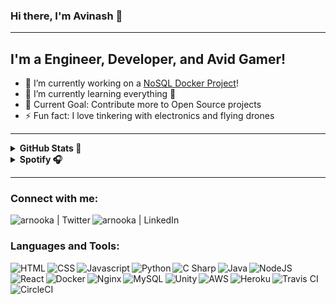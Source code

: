 ### Hi there, I'm Avinash 👋

---
## I'm a Engineer, Developer, and Avid Gamer!

- 🔭 I’m currently working on a [NoSQL Docker Project][project]!
- 🌱 I’m currently learning everything 🤣
- 🥅 Current Goal: Contribute more to Open Source projects
- ⚡ Fun fact: I love tinkering with electronics and flying drones
<!-- - 👯 I’m looking to collaborate with other DIY enthusiasts -->

---
<details>
    <summary><b> GitHub Stats 🔨 </b></summary>
<p align="center"><img width="450px" alt="arnooka's Github Stats" src="https://github-readme-stats.vercel.app/api/top-langs/?username=anuraghazra&layout=compact" /></p>
<!-- <img align="left" alt="arnooka's Github Stats" src="https://github-readme-stats-f3ur100pt.vercel.app/api?username=arnooka&&show_icons=false&count_private=true&hide_rank=true" /> -->
</details>

<details>
    <summary><b> Spotify 🎧 </b></summary>
<p align="center"><a href="https://open.spotify.com/user/nookavish"><img width="450px" alt="Spotify Now Playing" src="https://spotify-github-profile.vercel.app/api/view?uid=nookavish&cover_image=true" /></a></p>
</details>

---
### Connect with me:
[<img align="left" alt="arnooka | Twitter" src="https://img.shields.io/badge/twitter-%231DA1F2.svg?&style=for-the-badge&logo=twitter&logoColor=white" />][twitter]
[<img align="left" alt="arnooka | LinkedIn" src="https://img.shields.io/badge/linkedin-%230077B5.svg?&style=for-the-badge&logo=linkedin&logoColor=white" />][linkedin]

<br />

### Languages and Tools:

<img align="left" alt="HTML" src="https://img.shields.io/badge/html5%20-%23E34F26.svg?&style=for-the-badge&logo=html5&logoColor=white" />
<img align="left" alt="CSS" src="https://img.shields.io/badge/css3%20-%231572B6.svg?&style=for-the-badge&logo=css3&logoColor=white" />
<img align="left" alt="Javascript" src="https://img.shields.io/badge/javascript%20-%23323330.svg?&style=for-the-badge&logo=javascript&logoColor=%23F7DF1E" />
<img align="left" alt="Python" src="https://img.shields.io/badge/python%20-%2314354C.svg?&style=for-the-badge&logo=python&logoColor=white" />
<img align="left" alt="C Sharp" src="https://img.shields.io/badge/c%23%20-%23239120.svg?&style=for-the-badge&logo=c-sharp&logoColor=white" />
<img align="left" alt="Java" src="https://img.shields.io/badge/java-%23ED8B00.svg?&style=for-the-badge&logo=java&logoColor=white" />
<img align="left" alt="NodeJS" src="https://img.shields.io/badge/node.js%20-%2343853D.svg?&style=for-the-badge&logo=node.js&logoColor=white" />
<img align="left" alt="React" src="https://img.shields.io/badge/react%20-%2320232a.svg?&style=for-the-badge&logo=react&logoColor=%2361DAFB" />
<img align="left" alt="Docker" src="https://img.shields.io/badge/docker%20-%230db7ed.svg?&style=for-the-badge&logo=docker&logoColor=white" />
<img align="left" alt="Nginx" src="https://img.shields.io/badge/nginx%20-%23009639.svg?&style=for-the-badge&logo=nginx&logoColor=white" />
<img align="left" alt="MySQL" src="https://img.shields.io/badge/mysql-%2300f.svg?&style=for-the-badge&logo=mysql&logoColor=white" />
<img align="left" alt="Unity" src="https://img.shields.io/badge/unity%20-%23000000.svg?&style=for-the-badge&logo=unity&logoColor=white" />
<img align="left" alt="AWS" src="https://img.shields.io/badge/AWS%20-%23FF9900.svg?&style=for-the-badge&logo=amazon-aws&logoColor=white" />
<img align="left" alt="Heroku" src="https://img.shields.io/badge/heroku%20-%23430098.svg?&style=for-the-badge&logo=heroku&logoColor=white" />
<img align="left" alt="Travis CI" src="https://img.shields.io/badge/travisci%20-%232B2F33.svg?&style=for-the-badge&logo=travis&logoColor=white" />
<img align="left" alt="CircleCI" src="https://img.shields.io/badge/CIRCLECI%20-%23161616.svg?&style=for-the-badge&logo=circleci&logoColor=white" />



[project]: https://github.com/arnooka/elasticsearch
[twitter]: https://twitter.com/AvinashNooka
[linkedin]: https://www.linkedin.com/in/avinash-nooka
